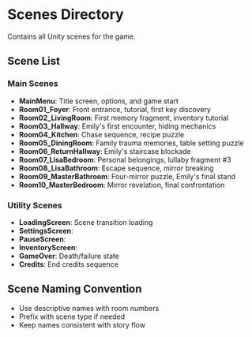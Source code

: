 ﻿# Scenes Directory

Contains all Unity scenes for the game.

## Scene List

### Main Scenes
- **MainMenu**: Title screen, options, and game start
- **Room01_Foyer**: Front entrance, tutorial, first key discovery
- **Room02_LivingRoom**: First memory fragment, inventory tutorial
- **Room03_Hallway**: Emily's first encounter, hiding mechanics
- **Room04_Kitchen**: Chase sequence, recipe puzzle
- **Room05_DiningRoom**: Family trauma memories, table setting puzzle
- **Room06_ReturnHallway**: Emily's staircase blockade
- **Room07_LisaBedroom**: Personal belongings, lullaby fragment #3
- **Room08_LisaBathroom**: Escape sequence, mirror breaking
- **Room09_MasterBathroom**: Four-mirror puzzle, Emily's final stand
- **Room10_MasterBedroom**: Mirror revelation, final confrontation

### Utility Scenes
- **LoadingScreen**: Scene transition loading
- **SettingsScreen**: 
- **PauseScreen**:
- **InventoryScreen**: 
- **GameOver**: Death/failure state
- **Credits**: End credits sequence

## Scene Naming Convention
- Use descriptive names with room numbers
- Prefix with scene type if needed
- Keep names consistent with story flow

